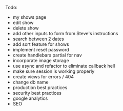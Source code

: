 Todo:
- my shows page
- edit show
- delete show
- add other inputs to form from Steve's instructions
- search between 2 dates
- add sort feature for shows
- implement reset password
- create handlebars partial for nav
- incorporate image storage
- use async and refactor to eliminate callback hell
- make sure session is working properly
- create views for errors / 404
- change db name
- production best practices
- security best practices
- google analytics
- SEO